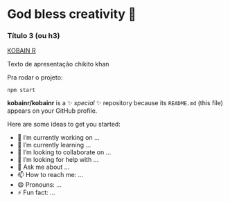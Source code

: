 # God bless creativity 👋

### Título 3 (ou h3)
[KOBAIN R ](https://youtube.com/@kobainr_)

Texto de apresentação chikito khan

Pra rodar o projeto:

```
npm start
```

**kobainr/kobainr** is a ✨ _special_ ✨ repository because its `README.md` (this file) appears on your GitHub profile.

Here are some ideas to get you started:

- 🔭 I’m currently working on ...
- 🌱 I’m currently learning ...
- 👯 I’m looking to collaborate on ...
- 🤔 I’m looking for help with ...
- 💬 Ask me about ...
- 📫 How to reach me: ...
- 😄 Pronouns: ...
- ⚡ Fun fact: ...

